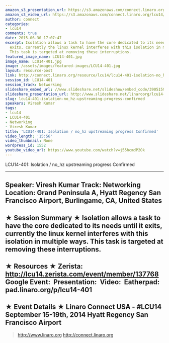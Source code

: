 ```yaml
---
amazon_s3_presentation_url: https://s3.amazonaws.com/connect.linaro.org/hkg15/Videos/09-18-Thursday/LCU14-401.pdf
amazon_s3_video_url: https://s3.amazonaws.com/connect.linaro.org/lcu14/videos/09-18-Thursday/LCU14-401-+Isolation+-+no_hz+upstreaming+progress+Confirmed.mp4
author: connect
categories:
- lcu14
comments: true
date: 2015-06-30 17:07:47
excerpt: Isolation allows a task to have the core dedicated to its needs until it
  exits, currently the linux kernel interferes with this isolation in multiple ways.
  This task is targeted at removing these interruptions.
featured_image_name: LCU14-401.jpg
image_name: LCU14-401.jpg
image: /assets/images/featured-images/LCU14-401.jpg
layout: resource-post
link: http://connect.linaro.org/resource/lcu14/lcu14-401-isolation-no_hz-upstreaming-progress-confirmed/
session_id: LCU14-401
session_track: Networking
slideshare_embed_url: //www.slideshare.net/slideshow/embed_code/39051597
slideshare_presentation_url: http://www.slideshare.net/linaroorg/lcu14-401-isolation-no-hz-upstreaming-progress
slug: lcu14-401-isolation-no_hz-upstreaming-progress-confirmed
speakers: Viresh Kumar
tags:
- lcu14
- LCU14-401
- Networking
- Viresh Kumar
title: 'LCU14-401: Isolation / no_hz upstreaming progress Confirmed'
video_length: '15:56'
video_thumbnail: None
wordpress_id: 1552
youtube_video_url: https://www.youtube.com/watch?v=j55hcmdP2Ok
---
```


LCU14-401: Isolation / no_hz upstreaming progress Confirmed

---------------------------------------------------

Speaker: Viresh Kumar
Track: Networking
Location: Grand Peninsula A, Hyatt Regency San Francisco Airport, Burlingame, CA, United States
---------------------------------------------------

★ Session Summary ★
Isolation allows a task to have the core dedicated to its needs until it exits, currently the linux kernel interferes with this isolation in multiple ways. This task is targeted at removing these interruptions.
---------------------------------------------------

★ Resources ★
Zerista: http://lcu14.zerista.com/event/member/137768
Google Event: 
Presentation: 
Video: 
Eatherpad: pad.linaro.org/p/lcu14-401
---------------------------------------------------

★ Event Details ★
Linaro Connect USA - #LCU14
September 15-19th, 2014
Hyatt Regency San Francisco Airport
---------------------------------------------------

> http://www.linaro.org
> http://connect.linaro.org
